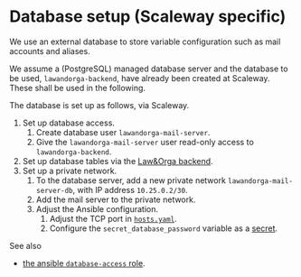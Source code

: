 # Database setup (Scaleway specific)

We use an external database to store variable configuration such as mail
accounts and aliases.

We assume a (PostgreSQL) managed database server and the database to be used,
`lawandorga-backend`, have already been created at Scaleway.  These shall be
used in the following.

The database is set up as follows, via Scaleway.

1. Set up database access.
    1. Create database user `lawandorga-mail-server`.
    2. Give the `lawandorga-mail-server` user read-only access to
       `lawandorga-backend`.
2. Set up database tables via the [Law&Orga backend](https://github.com/lawandorga/lawandorga-backend-service).
3. Set up a private network.
    1. To the database server, add a new private network
       `lawandorga-mail-server-db`, with IP address `10.25.0.2/30`.
    2. Add the mail server to the private network.
    3. Adjust the Ansible configuration.
        1. Adjust the TCP port in [`hosts.yaml`](/ansible/hosts.yaml).
        2. Configure the `secret_database_password` variable as a
           [secret](/doc/ansible/secrets.md).


See also

* [the ansible `database-access` role](/ansible/roles/database-access/).
